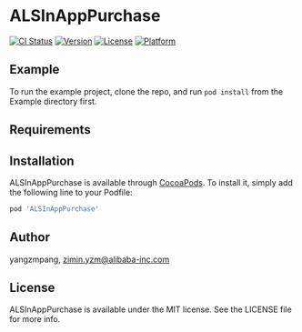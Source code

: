 # ALSInAppPurchase

[![CI Status](http://img.shields.io/travis/yangzmpang/ALSInAppPurchase.svg?style=flat)](https://travis-ci.org/yangzmpang/ALSInAppPurchase)
[![Version](https://img.shields.io/cocoapods/v/ALSInAppPurchase.svg?style=flat)](http://cocoapods.org/pods/ALSInAppPurchase)
[![License](https://img.shields.io/cocoapods/l/ALSInAppPurchase.svg?style=flat)](http://cocoapods.org/pods/ALSInAppPurchase)
[![Platform](https://img.shields.io/cocoapods/p/ALSInAppPurchase.svg?style=flat)](http://cocoapods.org/pods/ALSInAppPurchase)

## Example

To run the example project, clone the repo, and run `pod install` from the Example directory first.

## Requirements

## Installation

ALSInAppPurchase is available through [CocoaPods](http://cocoapods.org). To install
it, simply add the following line to your Podfile:

```ruby
pod 'ALSInAppPurchase'
```

## Author

yangzmpang, zimin.yzm@alibaba-inc.com

## License

ALSInAppPurchase is available under the MIT license. See the LICENSE file for more info.
